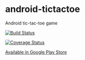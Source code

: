 # android-tictactoe
Android tic-tac-toe game

[![Build Status](https://travis-ci.org/ngeor/android-tictactoe.svg?branch=master)](https://travis-ci.org/ngeor/android-tictactoe)

[![Coverage Status](https://coveralls.io/repos/github/ngeor/android-tictactoe/badge.svg?branch=master)](https://coveralls.io/github/ngeor/android-tictactoe?branch=master)

[Available in Google Play Store](https://play.google.com/store/apps/details?id=net.ngeor.t3)
